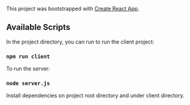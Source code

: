 This project was bootstrapped with [Create React App](https://github.com/facebook/create-react-app).

## Available Scripts

In the project directory, you can run to run the client project:

### `npm run client`

To run the server:

### `node server.js`

Install dependencies on project root directory and under client directory.
